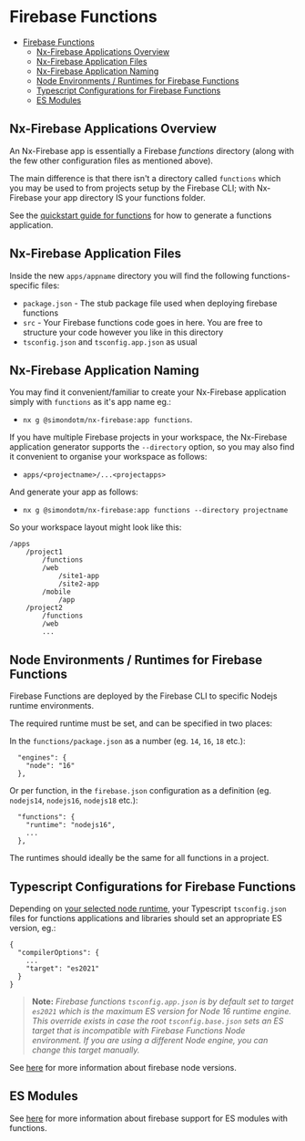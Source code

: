 # Firebase Functions

- [Firebase Functions](#firebase-functions)
  - [Nx-Firebase Applications Overview](#nx-firebase-applications-overview)
  - [Nx-Firebase Application Files](#nx-firebase-application-files)
  - [Nx-Firebase Application Naming](#nx-firebase-application-naming)
  - [Node Environments / Runtimes for Firebase Functions](#node-environments--runtimes-for-firebase-functions)
  - [Typescript Configurations for Firebase Functions](#typescript-configurations-for-firebase-functions)
  - [ES Modules](#es-modules)

## Nx-Firebase Applications Overview

An Nx-Firebase app is essentially a Firebase _functions_ directory (along with the few other configuration files as mentioned above).

The main difference is that there isn't a directory called `functions` which you may be used to from projects setup by the Firebase CLI; with Nx-Firebase your app directory IS your functions folder.

See the [quickstart guide for functions](quick-start.md#create-firebase-application) for how to generate a functions application.

## Nx-Firebase Application Files

Inside the new `apps/appname` directory you will find the following functions-specific files:

- `package.json` - The stub package file used when deploying firebase functions
- `src` - Your Firebase functions code goes in here. You are free to structure your code however you like in this directory
- `tsconfig.json` and `tsconfig.app.json` as usual

## Nx-Firebase Application Naming

You may find it convenient/familiar to create your Nx-Firebase application simply with `functions` as it's app name eg.:

- `nx g @simondotm/nx-firebase:app functions`.

If you have multiple Firebase projects in your workspace, the Nx-Firebase application generator supports the `--directory` option, so you may also find it convenient to organise your workspace as follows:

- `apps/<projectname>/...<projectapps>`

And generate your app as follows:

- `nx g @simondotm/nx-firebase:app functions --directory projectname`

So your workspace layout might look like this:

```
/apps
    /project1
        /functions
        /web
            /site1-app
            /site2-app
        /mobile
            /app
    /project2
        /functions
        /web
        ...
```

## Node Environments / Runtimes for Firebase Functions

Firebase Functions are deployed by the Firebase CLI to specific Nodejs runtime environments.

The required runtime must be set, and can be specified in two places:

In the `functions/package.json` as a number (eg. `14`, `16`, `18` etc.):

```
  "engines": {
    "node": "16"
  },
```

Or per function, in the `firebase.json` configuration as a definition (eg. `nodejs14`, `nodejs16`, `nodejs18` etc.):

```
  "functions": {
    "runtime": "nodejs16",
    ...
  },
```

The runtimes should ideally be the same for all functions in a project.

## Typescript Configurations for Firebase Functions

Depending on [your selected node runtime](https://stackoverflow.com/questions/59787574/typescript-tsconfig-settings-for-node-js-12/59787575#59787575), your Typescript `tsconfig.json` files for functions applications and libraries should set an appropriate ES version, eg.:

```
{
  "compilerOptions": {
    ...
    "target": "es2021"
  }
}
```

> **Note:** _Firebase functions `tsconfig.app.json` is by default set to target `es2021` which is the maximum ES version for Node 16 runtime engine. This override exists in case the root `tsconfig.base.json` sets an ES target that is incompatible with Firebase Functions Node environment. If you are using a different Node engine, you can change this target manually._

See [here](firebase-versions.md#firebase-node-versions) for more information about firebase node versions.

## ES Modules

See [here](firebase-versions.md#es-modules-support) for more information about firebase support for ES modules with functions.
